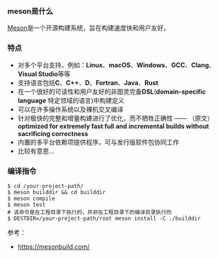 ### meson是什么

[Meson](https://mesonbuild.com/)是一个开源构建系统，旨在构建速度快和用户友好。



### 特点

- 对多个平台支持，例如：**Linux**、**macOS**、**Windows**、**GCC**、**Clang**、**Visual Studio**等等
- 支持语言包括**C**、**C++**、**D**、**Fortran**、**Java**、**Rust**
- 在一个很好的可读性和用户友好的非图灵完备**DSL**(**domain-specific language** 特定领域的语言)中构建定义
- 可以在许多操作系统以及裸机交叉编译
- 针对极快的完整和增量构建进行了优化，而不牺牲正确性 —— （原文）**optimized for extremely fast full and incremental builds without sacrificing correctness**
- 内置的多平台依赖项提供程序，可与发行版软件包协同工作
- 比较有意思…



### 编译指令

```shell
$ cd /your-project-path/
$ meson builddir && cd builddir
$ meson compile
$ meson test
# 该命令是在工程目录下执行的，并非在工程目录下的编译目录执行的
$ DESTDIR=/your-project-path/root meson install -C ./builddir
```



参考：

- https://mesonbuild.com/

